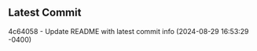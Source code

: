 
## Latest Commit
4c64058 - Update README with latest commit info (2024-08-29 16:53:29 -0400) <Yunxi-Zhou>
